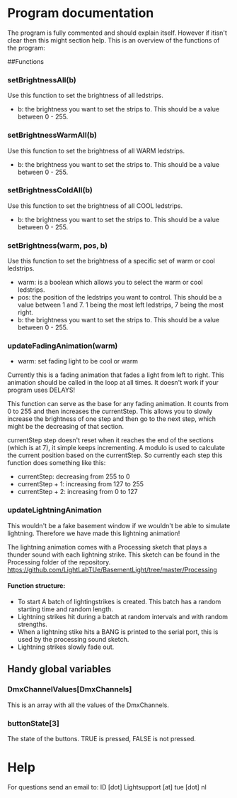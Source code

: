 # Program documentation
The program is fully commented and should explain itself. However if itisn't clear then this might section help. This is an overview of the functions of the program:

##Functions

### setBrightnessAll(b)
Use this function to set the brightness of all ledstrips.
- b: the brightness you want to set the strips to. This should be a value between 0 - 255.

### setBrightnessWarmAll(b)
Use this function to set the brightness of all WARM ledstrips.
- b: the brightness you want to set the strips to. This should be a value between 0 - 255.

### setBrightnessColdAll(b)
Use this function to set the brightness of all COOL ledstrips.
- b: the brightness you want to set the strips to. This should be a value between 0 - 255.

### setBrightness(warm, pos, b)
Use this function to set the brightness of a specific set of warm or cool ledstrips. 
- warm: is a boolean which allows you to select the warm or cool ledstrips.
- pos: the position of the ledstrips you want to control. This should be a value between 1 and 7. 1 being the most left ledstrips, 7 being the most right.
- b: the brightness you want to set the strips to. This should be a value between 0 - 255.

### updateFadingAnimation(warm)
- warm: set fading light to be cool or warm

Currently this is a fading animation that fades a light from left to right. This animation should be called in the loop at all times. It doesn't work if your program uses DELAYS! 

This function can serve as the base for any fading animation. It counts from 0 to 255 and then increases the currentStep. This allows you to slowly increase the brightness of one step and then go to the next step, which might be the decreasing of that section.

currentStep step doesn't reset when it reaches the end of the sections (which is at 7), it simple keeps incrementing. A modulo is used to calculate the current position based on the currentStep. So currently each step this function does something like this:
- currentStep: decreasing from 255 to 0
- currentStep + 1: increasing from 127 to 255
- currentStep + 2: increasing from 0 to 127

### updateLightningAnimation
This wouldn't be a fake basement window if we wouldn't be able to simulate lightning. Therefore we have made this lightning animation!

The lightning animation comes with a Processing sketch that plays a thunder sound with each lightning strike. This sketch can be found in the Processing folder of the repository.
https://github.com/LightLabTUe/BasementLight/tree/master/Processing

#### Function structure:
- To start A batch of lightingstrikes is created. This batch has a random starting time and random length.
- Lightning strikes hit during a batch at random intervals and with random strengths.
- When a lightning stike hits a BANG is printed to the serial port, this is used by the processing sound sketch.
- Lightning strikes slowly fade out. 

## Handy global variables

### DmxChannelValues[DmxChannels]
This is an array with all the values of the DmxChannels.

### buttonState[3]
The state of the buttons. TRUE is pressed, FALSE is not pressed.

# Help
For questions send an email to: ID [dot] Lightsupport [at] tue [dot] nl